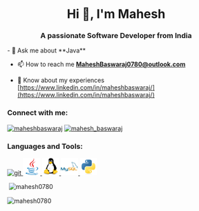 <h1 align="center">Hi 👋, I'm Mahesh</h1>
<h3 align="center">A passionate Software Developer from India</h3>
<!--
<p align="left"> <img src="https://komarev.com/ghpvc/?username=mahesh0780&label=Profile%20views&color=0e75b6&style=flat" alt="mahesh0780" /> </p>
<p align="left"> <a href="https://github.com/ryo-ma/github-profile-trophy"><img src="https://github-profile-trophy.vercel.app/?username=mahesh0780" alt="mahesh0780" /></a> </p>
-->
- 💬 Ask me about **Java**

- 📫 How to reach me **MaheshBaswaraj0780@outlook.com**

- 📄 Know about my experiences [https://www.linkedin.com/in/maheshbaswaraj/](https://www.linkedin.com/in/maheshbaswaraj/)

<h3 align="left">Connect with me:</h3>
<p align="left">
<a href="https://linkedin.com/in/maheshbaswaraj" target="blank"><img align="center" src="https://raw.githubusercontent.com/rahuldkjain/github-profile-readme-generator/master/src/images/icons/Social/linked-in-alt.svg" alt="maheshbaswaraj" height="30" width="40" /></a>
<a href="https://www.leetcode.com/mahesh_baswaraj" target="blank"><img align="center" src="https://raw.githubusercontent.com/rahuldkjain/github-profile-readme-generator/master/src/images/icons/Social/leet-code.svg" alt="mahesh_baswaraj" height="30" width="40" /></a>
</p>

<h3 align="left">Languages and Tools:</h3>
<p align="left"> <a href="https://git-scm.com/" target="_blank" rel="noreferrer"> <img src="https://www.vectorlogo.zone/logos/git-scm/git-scm-icon.svg" alt="git" width="40" height="40"/> </a> <a href="https://www.java.com" target="_blank" rel="noreferrer"> <img src="https://raw.githubusercontent.com/devicons/devicon/master/icons/java/java-original.svg" alt="java" width="40" height="40"/> </a> <a href="https://www.linux.org/" target="_blank" rel="noreferrer"> <img src="https://raw.githubusercontent.com/devicons/devicon/master/icons/linux/linux-original.svg" alt="linux" width="40" height="40"/> </a> <a href="https://www.mysql.com/" target="_blank" rel="noreferrer"> <img src="https://raw.githubusercontent.com/devicons/devicon/master/icons/mysql/mysql-original-wordmark.svg" alt="mysql" width="40" height="40"/> </a> <a href="https://www.python.org" target="_blank" rel="noreferrer"> <img src="https://raw.githubusercontent.com/devicons/devicon/master/icons/python/python-original.svg" alt="python" width="40" height="40"/> </a> </p>

<!--
<p><img align="left" src="https://github-readme-stats.vercel.app/api/top-langs?username=mahesh0780&show_icons=true&locale=en&layout=compact" alt="mahesh0780" /></p> -->

<p>&nbsp;<img align="center" src="https://github-readme-stats.vercel.app/api?username=mahesh0780&show_icons=true&locale=en" alt="mahesh0780" /></p>

<p><img align="center" src="https://github-readme-streak-stats.herokuapp.com/?user=mahesh0780&" alt="mahesh0780" /></p>
